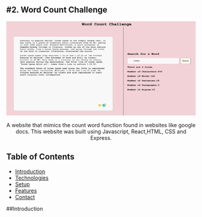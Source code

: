 <h2>#2. Word Count Challenge</h2>
<img src="/public/images/website.png "alt="website image"  width="750vw" height="250vh"/>

<p align="center">A website that mimics the count word function found in websites like google docs. This website was built using Javascript, React,HTML, CSS and Express.</p>

## Table of Contents
* [Introduction](#introduction)
* [Technologies](#technologies)
* [Setup](#setup)
* [Features](#features)
* [Contact](#contact)

##Introduction
